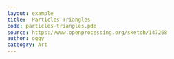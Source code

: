 ```yaml
---
layout: example
title:  Particles Triangles
code: particles-triangles.pde
source: https://www.openprocessing.org/sketch/147268
author: oggy	
cateogry: Art
---
```


